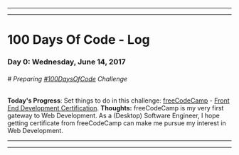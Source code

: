 ----
----
# 100 Days Of Code - Log
### Day 0: Wednesday, June 14, 2017
###### # Preparing [#100DaysOfCode](https://twitter.com/hashtag/100daysofcode) Challenge
**Today's Progress**: Set things to do in this challenge: [freeCodeCamp](https://www.freecodecamp.com) - [Front End Development Certification](https://www.freecodecamp.com/map).
**Thoughts:** freeCodeCamp is my very first gateway to Web Development. As a (Desktop) Software Engineer, I hope getting certificate from freeCodeCamp can make me pursue my interest in Web Development.

----
----